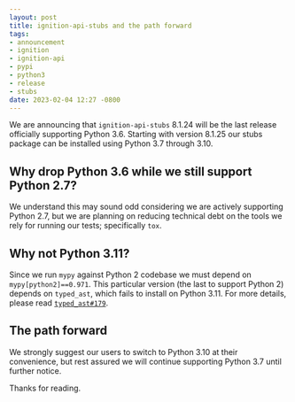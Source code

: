 ```yaml
---
layout: post
title: ignition-api-stubs and the path forward
tags:
- announcement
- ignition
- ignition-api
- pypi
- python3
- release
- stubs
date: 2023-02-04 12:27 -0800
---
```

We are announcing that `ignition-api-stubs` 8.1.24 will be the last release officially supporting Python 3.6. Starting with version 8.1.25 our stubs package can be installed using Python 3.7 through 3.10.

## Why drop Python 3.6 while we still support Python 2.7?

We understand this may sound odd considering we are actively supporting Python 2.7, but we are planning on reducing technical debt on the tools we rely for running our tests; specifically `tox`.

## Why not Python 3.11?

Since we run `mypy` against Python 2 codebase we must depend on `mypy[python2]==0.971`. This particular version (the last to support Python 2) depends on `typed_ast`, which fails to install on Python 3.11. For more details, please read [`typed_ast#179`](https://github.com/python/typed_ast/issues/179).

## The path forward

We strongly suggest our users to switch to Python 3.10 at their convenience, but rest assured we will continue supporting Python 3.7 until further notice.

Thanks for reading.

